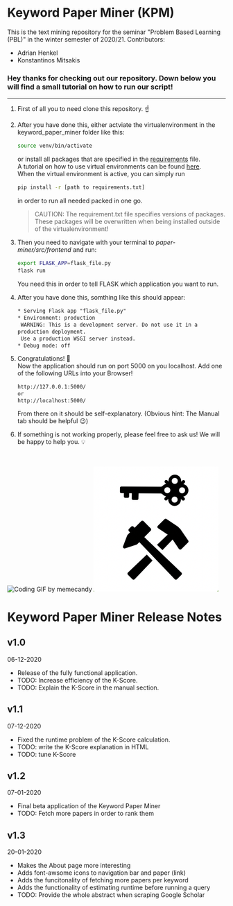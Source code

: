 Keyword Paper Miner (KPM)
======================

This is the text mining repository for the seminar "Problem Based Learning <br>
(PBL)" in the winter semester of 2020/21.
Contributors: <br>
* Adrian Henkel
* Konstantinos Mitsakis

### Hey thanks for checking out our repository. Down below you will find a small tutorial on how to run our script!
______

1. First of all you to need clone this repository. ☝️
2. After you have done this, either actviate the virtualenvironment in the keyword_paper_miner folder     like this:
    ```bash
    source venv/bin/activate
    ```
    or install all packages that are specified in the [requirements][req] file. <br> 
    A tutorial on how to use virtual environments can be found [here][venv].<br>
    When the virtual environment is active, you can simply run <br> 
    ```bash 
    pip install -r [path to requirements.txt]
    ```
    in order to run all needed packed in one go.
    >CAUTION: The requirement.txt file specifies versions of packages. These packages will be overwritten when being installed outside of the virtualenvironment!
    
3. Then you need to navigate with your terminal to *paper-miner/src/frontend* and run:
    ```bash
    export FLASK_APP=flask_file.py
    flask run
    ```
    You need this in order to tell FLASK which application you want to run.
4. After you have done this, somthing like this should appear:
    ```
    * Serving Flask app "flask_file.py"
    * Environment: production
     WARNING: This is a development server. Do not use it in a production deployment.
     Use a production WSGI server instead.
    * Debug mode: off
     ```
5. Congratulations! 🎉 <br>
Now the application should run on port 5000 on you localhost. Add one of the following URLs into your Browser!
    ```
    http://127.0.0.1:5000/
    or
    http://localhost:5000/
    ```
    From there on it should be self-explanatory. (Obvious hint: The Manual tab should be helpful 😉)
6. If something is not working properly, please feel free to ask us! We will be happy to help you. 💡
<br>
<br>
<img style="float='left';"src="https://media2.giphy.com/media/LmNwrBhejkK9EFP504/giphy.gif?cid=ecf05e47ac7b6060c2de1312e14d1335097ad1f4cb5db286&amp;rid=giphy.gif" alt="Coding GIF by memecandy" style="width: 480px; height: 480px; left: 0px; top: 0px; opacity: 0;">
<img src="https://github.com/mainpyp/paper-miner/blob/main/src/frontend/images/thumbnail_logo.png">


# Keyword Paper Miner Release Notes
## v1.0
06-12-2020

* Release of the fully functional application.
* TODO: Increase efficiency of the K-Score.
* TODO: Explain the K-Score in the manual section.

## v1.1
07-12-2020

* Fixed the runtime problem of the K-Score calculation. 
* TODO: write the K-Score explanation in HTML
* TODO: tune K-Score

## v1.2
07-01-2020

* Final beta application of the Keyword Paper Miner
* TODO: Fetch more papers in order to rank them

## v1.3
20-01-2020

* Makes the About page more interesting
* Adds font-awsome icons to navigation bar and paper (link)
* Adds the funcitonality of fetching more papers per keyword
* Adds the functionality of estimating runtime before running a query
* TODO: Provide the whole abstract when scraping Google Scholar

[req]: https://gitlab.lrz.de/000000000149C8EB/problem-based-learning/-/blob/master/requirements.txt
[venv]: https://uoa-eresearch.github.io/eresearch-cookbook/recipe/2014/11/26/python-virtual-env/
[KPM]: "https://gitlab.lrz.de/000000000149C8EB/problem-based-learning/-/blob/master/keyword_paper_miner/python_code/frontend/images/thumbnail_logo.png"
